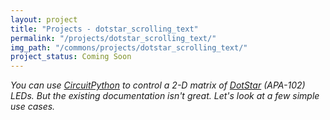 ```yaml
---
layout: project
title: "Projects - dotstar_scrolling_text"
permalink: "/projects/dotstar_scrolling_text/"
img_path: "/commons/projects/dotstar_scrolling_text/"
project_status: Coming Soon
---
```


_You can use [CircuitPython][cpy] to control a 2-D matrix of [DotStar][dotstar] (APA-102)_
_LEDs. But the existing documentation isn't great. Let's look at a few simple use cases._

[cpy]: <https://circuitpython.org/>
[dotstar]: <https://learn.adafruit.com/adafruit-dotstar-leds/>

